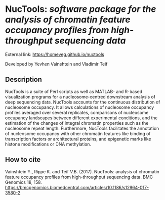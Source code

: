 # NucTools: *software package for the analysis of chromatin feature occupancy profiles from high-throughput sequencing data*


External link: https://homeveg.github.io/nuctools

Developed by Yevhen Vainshtein and Vladimir Teif

## Description

NucTools is a suite of Perl scripts as well as MATLAB- and R-based visualization programs for a nucleosome-centred downstream analysis of deep sequencing data. NucTools accounts for the continuous distribution of nucleosome occupancy. It allows calculations of nucleosome occupancy profiles averaged over several replicates, comparisons of nucleosome occupancy landscapes between different experimental conditions, and the estimation of the changes of integral chromatin properties such as the nucleosome repeat length. Furthermore, NucTools facilitates the annotation of nucleosome occupancy with other chromatin features like binding of transcription factors or architectural proteins, and epigenetic marks like histone modifications or DNA methylation.
## How to cite
Vainshtein Y., Rippe K. and Teif V.B. (2017). NucTools: analysis of chromatin feature occupancy profiles from high-throughput sequencing data. BMC Genomics 18, 158.  https://bmcgenomics.biomedcentral.com/articles/10.1186/s12864-017-3580-2
